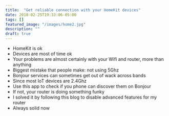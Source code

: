 ```yaml
---
title:  "Get reliable connection with your HomeKit devices"
date: 2018-02-25T19:33:06-05:00
tags: []
featured_image: "/images/home2.jpg"
description: ""
draft: true
---
```


- HomeKit is ok
- Devices are most of time ok 
- Your problems are almost certainly with your Wifi and router, more than anything
- Biggest mistake that people make: not using 5Ghz
- Bonjour services can sometimes get out of wack across bands
- Since most IoT devices are 2.4Ghz
- Use this app to check if you phone can discover them on Bonjour
- If not, your router is doing something funky
- I solved it by following this blog to disable advanced features for my router
- Always solid now